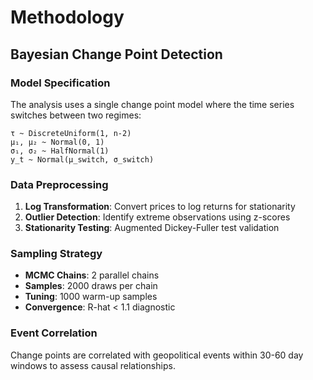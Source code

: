 # Methodology

## Bayesian Change Point Detection

### Model Specification
The analysis uses a single change point model where the time series switches between two regimes:

```
τ ~ DiscreteUniform(1, n-2)
μ₁, μ₂ ~ Normal(0, 1)
σ₁, σ₂ ~ HalfNormal(1)
y_t ~ Normal(μ_switch, σ_switch)
```

### Data Preprocessing
1. **Log Transformation**: Convert prices to log returns for stationarity
2. **Outlier Detection**: Identify extreme observations using z-scores
3. **Stationarity Testing**: Augmented Dickey-Fuller test validation

### Sampling Strategy
- **MCMC Chains**: 2 parallel chains
- **Samples**: 2000 draws per chain
- **Tuning**: 1000 warm-up samples
- **Convergence**: R-hat < 1.1 diagnostic

### Event Correlation
Change points are correlated with geopolitical events within 30-60 day windows to assess causal relationships.